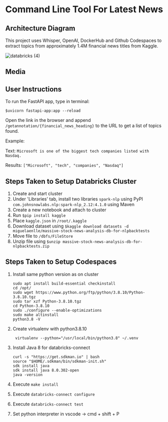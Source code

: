 # Command Line Tool For Latest News


## Architecture Diagram

This project uses Whisper, OpenAI, DockerHub and Github Codespaces to extract topics from approximately 1.4M financial news titles from Kaggle.

![databricks (4)](https://user-images.githubusercontent.com/112586823/191080189-694285cc-cc96-439c-9bf7-313a58806685.jpg)

## Media

## User Instructions

To run the FastAPI app, type in terminal:

`$uvicorn fastapi-app:app --reload`

Open the link in the browser and append `/getannotation/{financial_news_heading}` to the URL to get a list of topics found.

Example:

Text: `Microsoft is one of the biggest tech companies listed with Nasdaq.` 

Results: `["Microsoft", "tech", "companies", "Nasdaq"]`

## Steps Taken to Setup Databricks Cluster
1. Create and start cluster
2. Under 'Libraries' tab, install two libraries
    ```spark-nlp``` using PyPI
    ```com.johnsnowlabs.nlp:spark-nlp_2.12:4.1.0``` using Maven
3. Create a new notebook and attach to cluster
4. Run ```$pip install kaggle```
5. Place ```kaggle.json``` in ```/root/.kaggle```
6. Download dataset using ```$kaggle download datasets -d miguelaenlle/massive-stock-news-analysis-db-for-nlpbacktests```
7. Move file to ```/dbfs/FileStore```
8. Unzip file using ```$unzip massive-stock-news-analysis-db-for-nlpbacktests.zip```

## Steps Taken to Setup Codespaces
1. Install same python version as on cluster
    
    ```
    sudo apt install build-essential checkinstall
    cd /opt/
    sudo wget https://www.python.org/ftp/python/3.8.10/Python-3.8.10.tgz
    sudo tar xzf Python-3.8.10.tgz
    cd Python-3.8.10
    sudo ./configure --enable-optimizations
    sudo make altinstall
    python3.8 -V
    ```
    
2. Create virtualenv with python3.8.10
   ```
    virtualenv --python="/usr/local/bin/python3.8" ~/.venv
    ```
    
3. Install Java 8 for databricks-connect

    ```
    curl -s "https://get.sdkman.io" | bash
    source "$HOME/.sdkman/bin/sdkman-init.sh"
    sdk install java
    sdk install java 8.0.302-open
    java -version
    ```

4. Execute ```make install```

5. Execute ```databricks-connect configure```
    
6. Execute ```databricks-connect test```

7. Set python interpreter in vscode → cmd + shift + P
